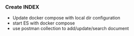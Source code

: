 ### Create INDEX
* Update docker compose with local dir configuration
* start ES with docker compose
* use postman collection to add/update/search document